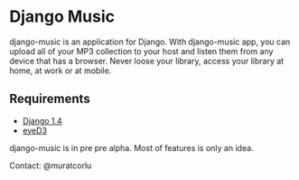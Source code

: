 Django Music
============

django-music is an application for Django. With django-music app, you can upload all of your MP3 collection to your host and listen them from any device that has a browser. Never loose your library, access your library at home, at work or at mobile.

## Requirements

* [Django 1.4](http://djangoproject.org)
* [eyeD3](http://eyed3.nicfit.net/)

django-music is in pre pre alpha. Most of features is only an idea.

Contact: @muratcorlu
